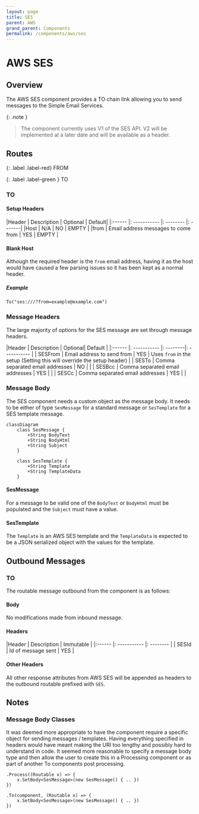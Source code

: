 ```yaml
---
layout: page
title: SES
parent: AWS
grand_parent: Components
permalink: /components/aws/ses
---
```


# AWS SES
## Overview

The AWS SES component provides a TO chain link allowing you to send messages to the Simple Email Services.

{: .note }
> The component currently uses V1 of the SES API. V2 will be implemented at a later date and will be available as a header.


## Routes

{: .label .label-red}
FROM

{: .label .label-green }
TO

### TO

#### Setup Headers

|Header | Description | Optional | Default|
|:------ |: ----------- |: -------- |: -------|
|Host | N/A | NO | EMPTY |
|from | Email address messages to come from | YES | EMPTY |

#### Blank Host

Although the required header is the `from` email address, having it as the host would have caused a few parsing issues so it has been kept as a normal header.

##### Example
```
To("ses:///?from=example@example.com")
```

### Message Headers
The large majority of options for the SES message are set through message headers.

|Header | Description | Optional| Default |
|:------ |: ----------- |: --------|: ----------- |
| SESFrom | Email address to send from | YES | Uses `from` in the setup (Setting this will override the setup header) |
| SESTo | Comma separated email addresses | NO | |
| SESBcc | Comma separated email addresses | YES | |
| SESCc | Comma separated email addresses | YES | |

### Message Body

The SES component needs a custom object as the message body. It needs to be either of type `SesMessage` for a standard message or `SesTemplate` for a SES template message.

```mermaid
classDiagram
    class SesMessage {
        +String BodyText
        +String BodyHtml
        +String Subject
    }

    class SesTemplate {
        +String Template
        +String TemplateData
    }
```

#### SesMessage

For a message to be valid one of the `BodyText` or `BodyHtml` must be populated and the `Subject` must have a value.

#### SesTemplate

The `Template` is an AWS SES template and the `TemplateData` is expected to be a JSON serialized object with the values for the template.

## Outbound Messages
### TO

The routable message outbound from the component is as follows:

#### Body

No modifications made from inbound message.

#### Headers

|Header | Description | Immutable |
|:------ |: ----------- |: -------- |
| SESId | Id of message sent | YES |

#### Other Headers

All other response attributes from AWS SES will be appended as headers to the outbound routable prefixed with `SES`.

## Notes
### Message Body Classes

It was deemed more appropriate to have the component require a specific object for sending messages / templates. Having everything specified in headers would have meant making the URI too lengthy and possibly hard to understand in code. It seemed more reasonable to specify a message body type and then allow the user to create this in a Processing component or as part of another To components post processing.

```example
.Process((Routable x) => {
    x.SetBody<SesMessage>(new SesMessage() { .. })
})

.To(component, (Routable x) => {
    x.SetBody<SesMessage>(new SesMessage() { .. })
})

```